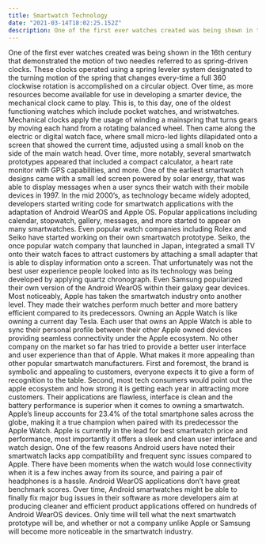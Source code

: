 ```yaml
---
title: Smartwatch Technology
date: "2021-03-14T18:02:25.152Z"
description: One of the first ever watches created was being shown in the 16th century that demonstrated the motion of two needles referred to as spring-driven clocks.
---
```


One of the first ever watches created was being shown in the 16th century that demonstrated the motion of two needles referred to as spring-driven clocks. These clocks operated using a spring leveler system designated to the turning motion of the spring that changes every-time a full 360 clockwise rotation is accomplished on a circular object. Over time, as more resources become available for use in developing a smarter device, the mechanical clock came to play. This is, to this day, one of the oldest functioning watches which include pocket watches, and wristwatches. Mechanical clocks apply the usage of winding a mainspring that turns gears by moving each hand from a rotating balanced wheel. Then came along the electric or digital watch face, where small micro-led lights dilapidated onto a screen that showed the current time, adjusted using a small knob on the side of the main watch head. Over time, more notably, several smartwatch prototypes appeared that included a compact calculator, a heart rate monitor with GPS capabilities, and more. One of the earliest smartwatch designs came with a small led screen powered by solar energy, that was able to display messages when a user syncs their watch with their mobile devices in 1997. In the mid 2000’s, as technology became widely adopted, developers started writing code for smartwatch applications with the adaptation of Android WearOS and Apple OS. Popular applications including calendar, stopwatch, gallery, messages, and more started to appear on many smartwatches. Even popular watch companies including Rolex and Seiko have started working on their own smartwatch prototype. Seiko, the once popular watch company that launched in Japan, integrated a small TV onto their watch faces to attract customers by attaching a small adapter that is able to display information onto a screen. That unfortunately was not the best user experience people looked into as its technology was being developed by applying quartz chronograph. Even Samsung popularized their own version of the Android WearOS within their galaxy gear devices. Most noticeably, Apple has taken the smartwatch industry onto another level. They made their watches perform much better and more battery efficient compared to its predecessors. Owning an Apple Watch is like owning a current day Tesla. Each user that owns an Apple Watch is able to sync their personal profile between their other Apple owned devices providing seamless connectivity under the Apple ecosystem. No other company on the market so far has tried to provide a better user interface and user experience than that of Apple. What makes it more appealing than other popular smartwatch manufacturers. First and foremost, the brand is symbolic and appealing to customers, everyone expects it to give a form of recognition to the table. Second, most tech consumers would point out the apple ecosystem and how strong it is getting each year in attracting more customers. Their applications are flawless, interface is clean and the battery performance is superior when it comes to owning a smartwatch. Apple’s lineup accounts for 23.4% of the total smartphone sales across the globe, making it a true champion when paired with its predecessor the Apple Watch. Apple is currently in the lead for best smartwatch price and performance, most importantly it offers a sleek and clean user interface and watch design. One of the few reasons Android users have noted their smartwatch lacks app compatibility and frequent sync issues compared to Apple. There have been moments when the watch would lose connectivity when it is a few inches away from its source, and pairing a pair of headphones is a hassle. Android WearOS applications don’t have great benchmark scores. Over time, Android smartwatches might be able to finally fix major bug issues in their software as more developers aim at producing cleaner and efficient product applications offered on hundreds of Android WearOS devices. Only time will tell what the next smartwatch prototype will be, and whether or not a company unlike Apple or Samsung will become more noticeable in the smartwatch industry.
